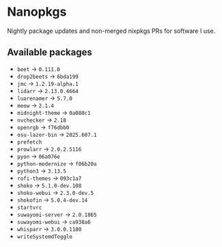 <!--
SPDX-FileCopyrightText: 2025 Hana Kretzer <hanakretzer@gmail.com>

SPDX-License-Identifier: CC0-1.0
-->

# Nanopkgs

Nightly package updates and non-merged nixpkgs PRs for software I use.

## Available packages

- `beet` -> `0.111.0`
- `drop2beets` -> `6bda199`
- `jmc` -> `1.2.19-alpha.1`
- `lidarr` -> `2.13.0.4664`
- `luarenamer` -> `5.7.0`
- `meow` -> `2.1.4`
- `midnight-theme` -> `0a080c1`
- `nvchecker` -> `2.18`
- `openrgb` -> `f76dbb0`
- `osu-lazer-bin` -> `2025.607.1`
- `prefetch`
- `prowlarr` -> `2.0.2.5116`
- `pyon` -> `06a076e`
- `python-modernize` -> `f06b20a`
- `python3` -> `3.13.5`
- `rofi-themes` -> `093c1a7`
- `shoko` -> `5.1.0-dev.108`
- `shoko-webui` -> `2.3.0-dev.5`
- `shokofin` -> `5.0.4-dev.14`
- `startvrc`
- `suwayomi-server` -> `2.0.1865`
- `suwayomi-webui` -> `ca938a6`
- `whisparr` -> `3.0.0.1180`
- `writeSystemdToggle`
